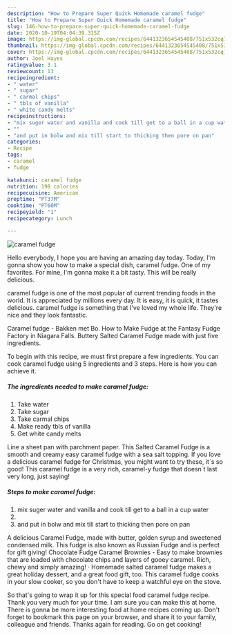 ```yaml
---
description: "How to Prepare Super Quick Homemade caramel fudge"
title: "How to Prepare Super Quick Homemade caramel fudge"
slug: 146-how-to-prepare-super-quick-homemade-caramel-fudge
date: 2020-10-19T04:04:39.315Z
image: https://img-global.cpcdn.com/recipes/6441323654545408/751x532cq70/caramel-fudge-recipe-main-photo.jpg
thumbnail: https://img-global.cpcdn.com/recipes/6441323654545408/751x532cq70/caramel-fudge-recipe-main-photo.jpg
cover: https://img-global.cpcdn.com/recipes/6441323654545408/751x532cq70/caramel-fudge-recipe-main-photo.jpg
author: Joel Hayes
ratingvalue: 3.1
reviewcount: 13
recipeingredient:
- " water"
- " sugar"
- " carmal chips"
- " tbls of vanilla"
- " white candy melts"
recipeinstructions:
- "mix suger water and vanilla and cook till get to a ball in a cup water"
- ""
- "and put in bolw and mix till start to thicking then pore on pan"
categories:
- Recipe
tags:
- caramel
- fudge

katakunci: caramel fudge 
nutrition: 198 calories
recipecuisine: American
preptime: "PT37M"
cooktime: "PT60M"
recipeyield: "1"
recipecategory: Lunch

---
```



![caramel fudge](https://img-global.cpcdn.com/recipes/6441323654545408/751x532cq70/caramel-fudge-recipe-main-photo.jpg)

Hello everybody, I hope you are having an amazing day today. Today, I'm gonna show you how to make a special dish, caramel fudge. One of my favorites. For mine, I'm gonna make it a bit tasty. This will be really delicious.

caramel fudge is one of the most popular of current trending foods in the world. It is appreciated by millions every day. It is easy, it is quick, it tastes delicious. caramel fudge is something that I've loved my whole life. They're nice and they look fantastic.

Caramel fudge - Bakken met Bo. How to Make Fudge at the Fantasy Fudge Factory in Niagara Falls. Buttery Salted Caramel Fudge made with just five ingredients.


To begin with this recipe, we must first prepare a few ingredients. You can cook caramel fudge using 5 ingredients and 3 steps. Here is how you can achieve it.

<!--inarticleads1-->

##### The ingredients needed to make caramel fudge:

1. Take  water
1. Take  sugar
1. Take  carmal chips
1. Make ready  tbls of vanilla
1. Get  white candy melts


Line a sheet pan with parchment paper. This Salted Caramel Fudge is a smooth and creamy easy caramel fudge with a sea salt topping. If you love a delicious caramel fudge for Christmas, you might want to try these, it´s so good! This caramel fudge is a very rich, caramel-y fudge that doesn´t last very long, just saying! 

<!--inarticleads2-->

##### Steps to make caramel fudge:

1. mix suger water and vanilla and cook till get to a ball in a cup water
1. 
1. and put in bolw and mix till start to thicking then pore on pan


A delicious Caramel Fudge, made with butter, golden syrup and sweetened condensed milk. This fudge is also known as Russian Fudge and is perfect for gift giving! Chocolate Fudge Caramel Brownies - Easy to make brownies that are loaded with chocolate chips and layers of gooey caramel. Rich, chewy and simply amazing! · Homemade salted caramel fudge makes a great holiday dessert, and a great food gift, too. This caramel fudge cooks in your slow cooker, so you don&#39;t have to keep a watchful eye on the stove. 

So that's going to wrap it up for this special food caramel fudge recipe. Thank you very much for your time. I am sure you can make this at home. There is gonna be more interesting food at home recipes coming up. Don't forget to bookmark this page on your browser, and share it to your family, colleague and friends. Thanks again for reading. Go on get cooking!
